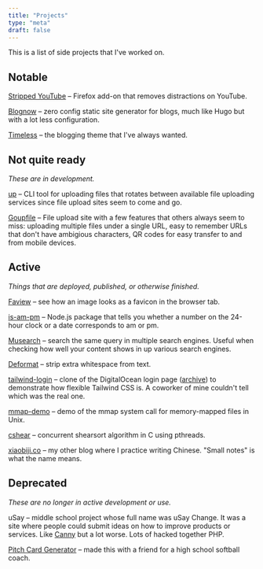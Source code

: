 ```yaml
---
title: "Projects"
type: "meta"
draft: false
---
```


This is a list of side projects that I've worked on.

## Notable

[Stripped YouTube](https://addons.mozilla.org/en-US/firefox/addon/stripped-youtube/) – Firefox add-on that removes distractions on YouTube.

[Blognow](https://github.com/johnjago/blognow) – zero config static site generator for blogs, much like Hugo but with a lot less configuration.

[Timeless](https://github.com/johnjago/timeless) – the blogging theme that I've always wanted.

## Not quite ready

*These are in development.*

[up](https://github.com/goupfile/up) – CLI tool for uploading files that rotates between available file uploading services since file upload sites seem to come and go.

[Goupfile](https://goupfile.com/) – File upload site with a few features that others always seem to miss: uploading multiple files under a single URL, easy to remember URLs that don't have ambigious characters, QR codes for easy transfer to and from mobile devices.

## Active

*Things that are deployed, published, or otherwise finished.*

[Faview](https://faview.johnjago.com) – see how an image looks as a favicon in the browser tab.

[is-am-pm](https://www.npmjs.com/package/is-am-pm) – Node.js package that tells you whether a number on the 24-hour clock or a date corresponds to am or pm.

[Musearch](https://johnjago.com/musearch/) – search the same query in multiple search engines. Useful when checking how well your content shows in up various search engines.

[Deformat](https://johnjago.com/deformat/) – strip extra whitespace from text.

[tailwind-login](https://johnjago.github.io/tailwind-login/) – clone of the DigitalOcean login page ([archive](http://web.archive.org/web/20190113042309/https://cloud.digitalocean.com/login)) to demonstrate how flexible Tailwind CSS is. A coworker of mine couldn't tell which was the real one.

[mmap-demo](https://github.com/johnjago/mmap-demo) – demo of the mmap system call for memory-mapped files in Unix.

[cshear](https://github.com/johnjago/cshear) – concurrent shearsort algorithm in C using pthreads.

[xiaobiji.co](https://xiaobiji.co/) – my other blog where I practice writing Chinese. "Small notes" is what the name means.

## Deprecated

*These are no longer in active development or use.*

uSay – middle school project whose full name was uSay Change. It was a site where people could submit ideas on how to improve products or services. Like [Canny](https://canny.io/) but a lot worse. Lots of hacked together PHP.

[Pitch Card Generator](https://github.com/johnjago/pitch-card-generator) – made this with a friend for a high school softball coach.
